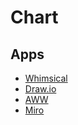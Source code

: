 # Chart

## Apps

- [Whimsical](https://whimsical.com)
- [Draw.io](https://www.draw.io/)
- [AWW](https://awwapp.com)
- [Miro](https://miro.com/)
